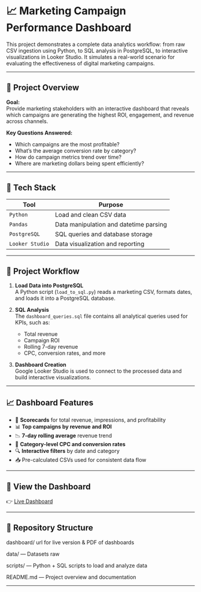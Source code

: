 # 📈 Marketing Campaign Performance Dashboard

This project demonstrates a complete data analytics workflow: from raw CSV ingestion using Python, to SQL analysis in PostgreSQL, to interactive visualizations in Looker Studio. It simulates a real-world scenario for evaluating the effectiveness of digital marketing campaigns.

---

## 🚀 Project Overview

**Goal:**  
Provide marketing stakeholders with an interactive dashboard that reveals which campaigns are generating the highest ROI, engagement, and revenue across channels.

**Key Questions Answered:**
- Which campaigns are the most profitable?
- What’s the average conversion rate by category?
- How do campaign metrics trend over time?
- Where are marketing dollars being spent efficiently?

---

## 🧠 Tech Stack

| Tool           | Purpose                                |
|----------------|----------------------------------------|
| `Python`       | Load and clean CSV data                |
| `Pandas`       | Data manipulation and datetime parsing |
| `PostgreSQL`   | SQL queries and database storage       |
| `Looker Studio`| Data visualization and reporting       |

---

## 🧱 Project Workflow

1. **Load Data into PostgreSQL**  
   A Python script (`load_to_sql.py`) reads a marketing CSV, formats dates, and loads it into a PostgreSQL database.

2. **SQL Analysis**  
   The `dashboard_queries.sql` file contains all analytical queries used for KPIs, such as:
   - Total revenue
   - Campaign ROI
   - Rolling 7-day revenue
   - CPC, conversion rates, and more

3. **Dashboard Creation**  
   Google Looker Studio is used to connect to the processed data and build interactive visualizations.

---

## 📈 Dashboard Features

- 🔢 **Scorecards** for total revenue, impressions, and profitability
- 📊 **Top campaigns by revenue and ROI**
- 📉 **7-day rolling average** revenue trend
- 📂 **Category-level CPC and conversion rates**
- 🔍 **Interactive filters** by date and category
- 📥 Pre-calculated CSVs used for consistent data flow

---

## 🔗 View the Dashboard

👉 [Live Dashboard](https://tinyurl.com/alanthomasdashboard)  

---

## 📂 Repository Structure
dashboard/ url for live version & PDF of dashboards

data/ — Datasets raw

scripts/ — Python + SQL scripts to load and analyze data 

README.md — Project overview and documentation

---



